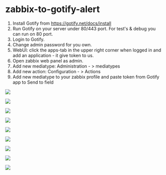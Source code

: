 # zabbix-to-gotify-alert

1. Install Gotify from https://gotify.net/docs/install
2. Run Gotify on your server under 80/443 port. For test's & debug you can run on 80 port.
3. Login to Gotify.
4. Change admin password for you own.
5. WebUI: click the apps-tab in the upper right corner when logged in and add an application - it give token to us.
6. Open zabbix web panel as admin.
7. Add new mediatype: Administration - > mediatypes
8. Add new action: Configuration - > Actions
9. Add new mediatype to your zabbix profile and paste token from Gotify app to Send to field

![](https://i.imgur.com/yo1gRkK.png)

![](https://i.imgur.com/PCh5k0E.png)

![](https://i.imgur.com/Xt14cpV.png)

![](https://i.imgur.com/KQhh8MS.png)

![](https://i.imgur.com/wk19XVO.png)

![](https://i.imgur.com/wk19XVO.png)

![](https://i.imgur.com/35fkzdB.png)

![](https://i.imgur.com/vdxNSJZ.png)

![](https://i.imgur.com/emXEu1F.png)
